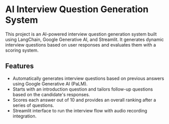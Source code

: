 # AI Interview Question Generation System

This project is an AI-powered interview question generation system built using LangChain, Google Generative AI, and Streamlit. It generates dynamic interview questions based on user responses and evaluates them with a scoring system.

## Features
- Automatically generates interview questions based on previous answers using Google Generative AI (PaLM).
- Starts with an introduction question and tailors follow-up questions based on the candidate's responses.
- Scores each answer out of 10 and provides an overall ranking after a series of questions.
- Streamlit interface to run the interview flow with audio recording integration.
